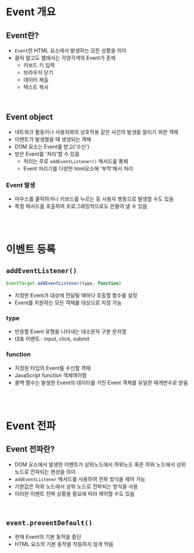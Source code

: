 # Event 개요

## <b>Event란?</b>

- `Event`란 HTML 요소에서 발생하는 모든 상황을 의미
- 클릭 말고도 웹에서는 각양각색의 Event가 존재
  - 키보드 키 입력
  - 브라우저 닫기
  - 데이터 제출
  - 텍스트 복사

<br>

## <b>Event object</b>
- 네트워크 활동이나 사용자와의 상호작용 같은 사건의 발생을 알리기 위한 객체
- 이벤트가 발생했을 때 생성되는 객체
- DOM 요소는 Event를 받고('수신')
- 받은 Event를 '처리'할 수 있음
  - 처리는 주로 `addEventListener()` 메서드를 통해
  - Event 처리기를 다양한 html요소에 '부착'해서 처리
### Event 발생
- 마우스를 클릭하거나 키보드를 누르는 등 사용자 행동으로 발생할 수도 있음
- 특정 메서드를 호출하여 프로그래밍적으로도 만들어 낼 수 있음
  
<br><br>

# 이벤트 등록

## <b>`addEventListener()`</b>
```javascript
EventTarget.addEventListener(type, function)
```
- 지정한 Event가 대상에 전달될 때마다 호출할 함수를 설정
- Event를 지원하는 모든 객체를 대상으로 지정 가능

### type
  - 반응할 Event 유형을 나타내는 대소문자 구분 문자열
  - 대표 이벤트 : input, click, submit
### function
  - 지정된 타입의 Event를 수신할 객체
  - JavaScript function 객체여야함
  - 콜백 함수는 발생한 Event의 데이터를 가진 Event 객체를 유일한 매개변수로 받음

<br><br>

# Event 전파

## <b>Event 전파란?</b>
- DOM 요소에서 발생한 이벤트가 상위노드에서 하위노드 혹은 하위 노드에서 상위노드로 전파되는 현상을 의미
- `addEventListener` 메서드를 사용하여 전파 방식을 제어 가능
- 기본값은 하위 노드에서 상위 노드로 전파되는 방식을 사용
- 이러한 이벤트 전파 상황을 필요에 따라 제어할 수도 있음

<br>

## <b>`event.preventDefault()`</b>
- 현재 Event의 기본 동작을 중단
- HTML 요소의 기본 동작을 작동하지 않게 막음
